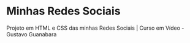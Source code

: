 # Minhas  Redes Sociais
 Projeto em HTML e CSS das minhas Redes Sociais | Curso em Vídeo - Gustavo Guanabara
